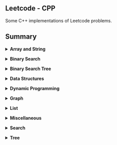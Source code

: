 ## Leetcode - CPP
Some C++ implementations of Leetcode problems.

## Summary

<b><details><summary>Array and String</summary></b>

* [54. Spiral Matrix](https://leetcode.com/problems/spiral-matrix/)
    * [Solution](ArrayAndString/54/solution.cpp)
* [66. Plus One](https://leetcode.com/problems/plus-one/)
    * [Solution](ArrayAndString/66/solution.cpp)
* [67. Add Binary](https://leetcode.com/problems/add-binary/)
    * [Solution](ArrayAndString/67/solution.cpp)
* [498. Diagonal Traverse](https://leetcode.com/problems/diagonal-traverse/)
    * [Solution](ArrayAndString/498/solution.cpp)
* [678. Valid Parenthesis String](https://leetcode.com/problems/valid-parenthesis-string/)
    * [Solution1: Enumeration, Time Limit Exceeded](ArrayAndString/678/solution.cpp)
    * [Solution2: Hard to Come up with this idea](ArrayAndString/678/solution2.cpp)
* [724. Find Pivot Index](https://leetcode.com/problems/find-pivot-index/)
    * [Solution](ArrayAndString/724/solution.cpp)
* [747. Largest Number At Least Twice of Others](https://leetcode.com/problems/largest-number-at-least-twice-of-others/)
    * [Solution](ArrayAndString/747/solution.cpp)
</details>

<b><details><summary>Binary Search</summary></b>

* [33. Search in Rotated Sorted Array](https://leetcode.com/problems/search-in-rotated-sorted-array/)
    * [Solution: Binary Search](BinarySearch/33/solution.cpp)
</details>

<b><details><summary>Binary Search Tree</summary></b>

* [98. Validate Binary Search Tree](https://leetcode.com/problems/find-mode-in-binary-search-tree/)
    * [Solution1: In-order, recursive](BST/98/solution1.cpp)
    * [Solution2: In-order, recursive, min, max](BST/98/solution2.cpp)
* [99. Recover Binary Search Tree]()
* [108. Convert Sorted Array to Binary Search Tree](https://leetcode.com/problems/recover-binary-search-tree/)
    * [Solution1: In-order, extra array](BST/99/solution.cpp)
    * [Solution2: In-order, recursive](BST/99/solution.cpp)
    * [Solution3: In-order, Morris Traversal]()
* [230. Kth Smallest Element in a BST](https://leetcode.com/problems/kth-smallest-element-in-a-bst/)
    * [Solution: In-order, recursive](BST/230/solution.cpp)
* [450. Delete Node in a BST](https://leetcode.com/problems/delete-node-in-a-bst/submissions/)
    * [Solution: Recursive, Find Substitution](BST/450/solution.cpp)
    * [Solution2: Iterative, Find Substitution](BST/450/solution2.cpp)
* [501. Find Mode in Binary Search Tree](https://leetcode.com/problems/find-mode-in-binary-search-tree/)
    * [Solution: In-order, recursive](BST/501/solution.cpp)
* [530. Minimum Absolute Difference in BST](https://leetcode.com/problems/minimum-absolute-difference-in-bst/)
    * [Solution: In-order, recursive](BST/530/solution.cpp)
* [700. Search in a Binary Search Tree](https://leetcode.com/problems/search-in-a-binary-search-tree/)
    * [Solution: recursive](BST/700/solution.cpp)
* [701. Insert into a Binary Search Tree](https://leetcode.com/problems/insert-into-a-binary-search-tree/)
    * [Solution: recursive](BST/701/solution.cpp)
* [1008. Construct Binary Search Tree from Preorder Traversal](https://leetcode.com/problems/construct-binary-search-tree-from-preorder-traversal/)
    * [Solution: insert one by one](BST/1008/solution.cpp)
</details>

<b><details><summary>Data Structures</summary></b>

* [146. LRU Cache](https://leetcode.com/problems/lru-cache/)
    * [Solution: ](DataStructures/146/solution.cpp)
</details>

<b><details><summary>Dynamic Programming</summary></b>

* [64. Minimum Path Sum](https://leetcode.com/problems/minimum-path-sum/)
    * [Solution1: Failed, TLE, Search](DynamicProgramming/64/solution.cpp)
    * [Solution2: DP, 2D Space](DynamicProgramming/64/solution2.cpp)
    * [Solution3: DP, 1D Space](DynamicProgramming/64/solution3.cpp)
</details>

<b><details><summary>Graph</summary></b>

* [399. Evaluate Division](https://leetcode.com/problems/evaluate-division/)
    * [Solution: Graph, DFS](Graph/399/solution.cpp)
    * [Solution: Tree, Union-Find](Graph/399/solution2.cpp)
</details>

<b><details><summary>List</summary></b>

* [2. Add Two Numbers](https://leetcode.com/problems/add-two-numbers/)
    * [Solution](List/2/solution.cpp)
* [23. Merge k Sorted Lists](https://leetcode.com/problems/merge-k-sorted-lists/)
    * [Solution: Priority Queue](List/23/solution.cpp)
* [24. Swap Nodes in Pairs](https://leetcode.com/problems/swap-nodes-in-pairs/)
    * [Solution](List/24/solution.cpp)
* [141. Linked List Cycle](https://leetcode.com/problems/linked-list-cycle/)
    * [Solution](List/141/solution.cpp)
    * [141. Linked List Cycle II](https://leetcode.com/problems/linked-list-cycle-ii/)
    * [Solution](List/142/solution.cpp)
* [160. Intersection of Two Linked Lists](https://leetcode.com/problems/intersection-of-two-linked-lists/)
    * [Solution](List/160/solution.cpp)
* [206. Reverse Linked List](https://leetcode.com/problems/reverse-linked-list/)
    * [Solution](List/206/solution.cpp)
* [445. Add Two Numbers II](https://leetcode.com/problems/add-two-numbers-ii/submissions/)
    * [Solution: Reverse, Add](List/445/solution.cpp)
</details>

<b><details><summary>Miscellaneous</summary></b>

* [55. Jump Game](https://leetcode.com/problems/jump-game/)
    * [Solution: Greedy Algorithm](Miscellaneous/55/solution.cpp)
* [118. Pascal's Triangle](https://leetcode.com/problems/pascals-triangle/)
    * [Solution: 2D array](Miscellaneous/118/solution.cpp)
* [201. Bitwise AND of Numbers Range](https://leetcode.com/problems/bitwise-and-of-numbers-range/)
    * [Solution: Find Maximum Prefix](Miscellaneous/201/solution.cpp)
* [238. Product of Array Except Self](https://leetcode.com/problems/product-of-array-except-self/)
    * [Solution1: Time: O(n), Space: O(n)](Miscellaneous/238/solution.cpp)
    * [Solution2: Time: O(n), Space: O(1)](Miscellaneous/238/solution2.cpp)
* [268. Missing Number](https://leetcode.com/problems/missing-number/)
    * [Solution: Sum and Subtract](Miscellaneous/268/solution.cpp)
* [560. Subarray Sum Equals K](https://leetcode.com/problems/subarray-sum-equals-k/)
    * [Solution: Time: O(n^2), Space: O(n)](Miscellaneous/560/solution.cpp)
    * [Solution: Time: O(n), Space: O(n), HashMap](Miscellaneous/560/solution2.cpp)
* [1046. Last Stone Weight](https://leetcode.com/problems/last-stone-weight/)
    * [Solution: Heap](Miscellaneous/1046/solution.cpp)
* [Perform String Shifts](https://leetcode.com/explore/challenge/card/30-day-leetcoding-challenge/529/week-2/3299/)
    * [Solution: Others](Miscellaneous/Perform_String_Shifts/solution.cpp)
</details>

<b><details><summary>Search</summary></b>

* [200. Number of Islands](https://leetcode.com/problems/number-of-islands/)
    * [Solution: DFS](Search/200/solution.cpp)
    * [Solution: BFS](Search/200/solution2.cpp)
</details>

<b><details><summary>Tree</summary></b>

* [105. Construct Binary Tree from Preorder and Inorder Traversal](https://leetcode.com/problems/construct-binary-tree-from-preorder-and-inorder-traversal/)
    * [Solution: binary, recursive](Tree/105/solution.cpp)
    * [Solution2: binary, recursive, use ordered map to boost search performance](Tree/105/solution.cpp)
* [106. Construct Binary Tree from Inorder and Postorder Traversal](https://leetcode.com/problems/construct-binary-tree-from-inorder-and-postorder-traversal/)
    * [Solution: binary, recursive, use ordered map to boost search performance](Tree/106/solution.cpp)
* [116. Populating Next Right Pointers in Each Node](https://leetcode.com/problems/populating-next-right-pointers-in-each-node/)
    * [Solution: Level-order](Tree/116/solution.cpp)
* [117. Populating Next Right Pointers in Each Node II](https://leetcode.com/problems/populating-next-right-pointers-in-each-node-ii/)
    * [Solution: Level-order](Tree/117/solution.cpp)
* [429. N-ary Tree Level Order Traversal](https://leetcode.com/problems/n-ary-tree-level-order-traversal/)
    * [Solution: Leve-order, iterative](Tree/429/solution.cpp)
* [543. Diameter of Binary Tree](https://leetcode.com/problems/diameter-of-binary-tree/)
    * [Solution: In-order, recursive](Tree/543/solution.cpp)
* [589. N-ary Tree Preorder Traversal](https://leetcode.com/problems/n-ary-tree-preorder-traversal/)
    * [Solution: Pre-order, recursive](Tree/589/solution.cpp)
* [590. N-ary Tree Postorder  Traversal](https://leetcode.com/problems/n-ary-tree-postorder-traversal/)
    * [Solution: Post-order, recursive](Tree/590/solution.cpp)
* [637. Average of Levels in Binary Tree](https://leetcode.com/problems/average-of-levels-in-binary-tree/)
    * [Solution: Level-order](Tree/637/solution.cpp)
</details>